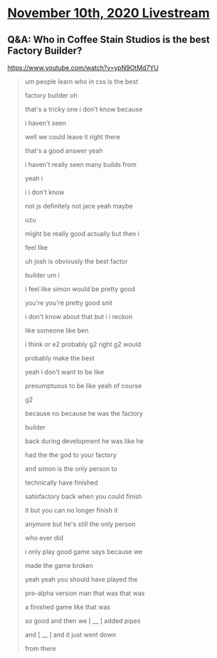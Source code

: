 # [November 10th, 2020 Livestream](../2020-11-10.md)
## Q&A: Who in Coffee Stain Studios is the best Factory Builder?
https://www.youtube.com/watch?v=ypN9OtMd7YU
> um people learn who in css is the best
>
> factory builder oh
>
> that's a tricky one i don't know because
>
> i haven't seen
>
> well we could leave it right there
>
> that's a good answer yeah
>
> i haven't really seen many builds from
>
> yeah i
>
> i i don't know
>
> not js definitely not jace yeah maybe
>
> uzu
>
> might be really good actually but then i
>
> feel like
>
> uh josh is obviously the best factor
>
> builder um i
>
> i feel like simon would be pretty good
>
> you're you're pretty good snit
>
> i don't know about that but i i reckon
>
> like someone like ben
>
> i think or e2 probably g2 right g2 would
>
> probably make the best
>
> yeah i don't want to be like
>
> presumptuous to be like yeah of course
>
> g2
>
> because no because he was the factory
>
> builder
>
> back during development he was like he
>
> had the the god to your factory
>
> and simon is the only person to
>
> technically have finished
>
> satisfactory back when you could finish
>
> it but you can no longer finish it
>
> anymore but he's still the only person
>
> who ever did
>
> i only play good game says because we
>
> made the game broken
>
> yeah yeah you should have played the
>
> pre-alpha version man that was that was
>
> a finished game like that was
>
> so good and then we [ __ ] added pipes
>
> and [ __ ] and it just went down
>
> from there
>
